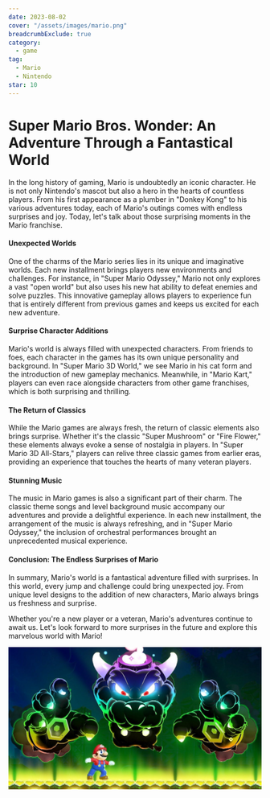 ```yaml
---
date: 2023-08-02
cover: "/assets/images/mario.png"
breadcrumbExclude: true
category:
  - game
tag:
  - Mario
  - Nintendo
star: 10
---
```


# Super Mario Bros. Wonder: An Adventure Through a Fantastical World

In the long history of gaming, Mario is undoubtedly an iconic character. He is not only Nintendo's mascot but also a hero in the hearts of countless players. From his first appearance as a plumber in "Donkey Kong" to his various adventures today, each of Mario's outings comes with endless surprises and joy. Today, let's talk about those surprising moments in the Mario franchise.
#### Unexpected Worlds

One of the charms of the Mario series lies in its unique and imaginative worlds. Each new installment brings players new environments and challenges. For instance, in "Super Mario Odyssey," Mario not only explores a vast "open world" but also uses his new hat ability to defeat enemies and solve puzzles. This innovative gameplay allows players to experience fun that is entirely different from previous games and keeps us excited for each new adventure.

#### Surprise Character Additions

Mario's world is always filled with unexpected characters. From friends to foes, each character in the games has its own unique personality and background. In "Super Mario 3D World," we see Mario in his cat form and the introduction of new gameplay mechanics. Meanwhile, in "Mario Kart," players can even race alongside characters from other game franchises, which is both surprising and thrilling.

#### The Return of Classics

While the Mario games are always fresh, the return of classic elements also brings surprise. Whether it's the classic "Super Mushroom" or "Fire Flower," these elements always evoke a sense of nostalgia in players. In "Super Mario 3D All-Stars," players can relive three classic games from earlier eras, providing an experience that touches the hearts of many veteran players.

#### Stunning Music

The music in Mario games is also a significant part of their charm. The classic theme songs and level background music accompany our adventures and provide a delightful experience. In each new installment, the arrangement of the music is always refreshing, and in "Super Mario Odyssey," the inclusion of orchestral performances brought an unprecedented musical experience.


#### Conclusion: The Endless Surprises of Mario

In summary, Mario's world is a fantastical adventure filled with surprises. In this world, every jump and challenge could bring unexpected joy. From unique level designs to the addition of new characters, Mario always brings us freshness and surprise.

Whether you're a new player or a veteran, Mario's adventures continue to await us. Let's look forward to more surprises in the future and explore this marvelous world with Mario!

![](image-2.png)

